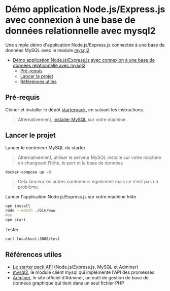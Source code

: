 # Démo application Node.js/Express.js avec connexion à une base de données relationnelle avec mysql2

Une simple démo d'application Node.js/Express.js connectée à une base de données MySQL avec le module [mysql2](https://www.npmjs.com/package/mysql2)

- [Démo application Node.js/Express.js avec connexion à une base de données relationnelle avec mysql2](#démo-application-nodejsexpressjs-avec-connexion-à-une-base-de-données-relationnelle-avec-mysql2)
  - [Pré-requis](#pré-requis)
  - [Lancer le projet](#lancer-le-projet)
  - [Références utiles](#références-utiles)


## Pré-requis

Cloner et installer le dépôt [starterpack](https://github.com/paul-schuhm/starterpack-api-nodejs), en suivant les instructions. 

> Alternativement, [installer MySQL](https://dev.mysql.com/downloads/installer/) sur votre machine.

## Lancer le projet

Lancer le conteneur MySQL du starter

> Alternativement, utiliser le serveur MySQL installé sur votre machine en changeant l’hôte, le port et la base de données

~~~
docker-compose up -d
~~~

> Cela lancera les autres conteneurs également mais ce n'est pas un problème. 

Lancer l'application Node.js/Express.js sur votre machine hôte

~~~bash
npm install
node --watch ./bin/www
#ou
npm start
~~~

Tester

~~~bash
curl localhost:3000/test
~~~

## Références utiles

- [Le starter pack API](https://github.com/paul-schuhm/starterpack-api-nodejs) (Node.js/Express.js, MySQL et Adminer)
- [mysql2](https://www.npmjs.com/package/mysql2), le module client mysql qui implémente l'API des promesses
- [Adminer](https://www.adminer.org/), le site officiel d'Adminer, un outil de gestion de base de données graphique qui tient dans un seul fichier PHP